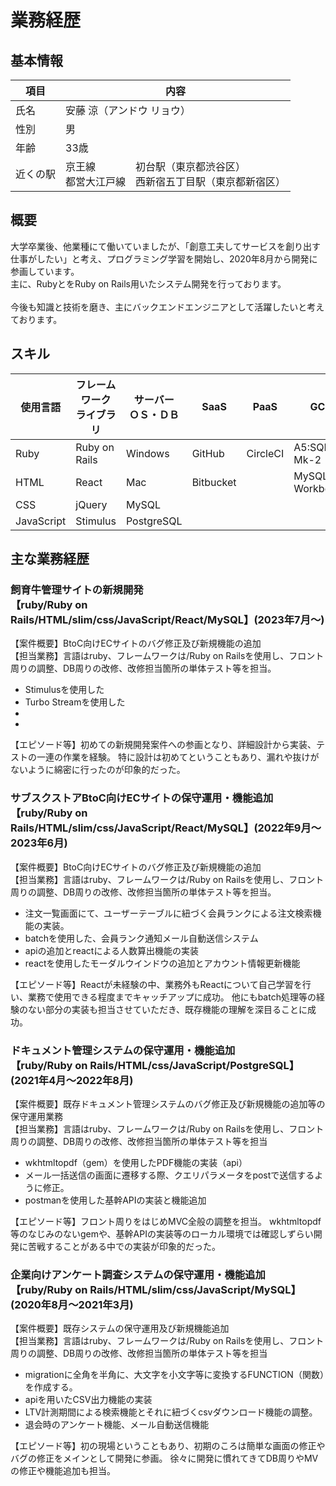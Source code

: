 # 業務経歴
## 基本情報
|項目|内容|
|----|----|
|氏名|安藤 涼（アンドウ リョウ）|
|性別|男|
|年齢|33歳|
|近くの駅|京王線　　　　初台駅（東京都渋谷区）<br>都営大江戸線　西新宿五丁目駅（東京都新宿区）|
## 概要
大学卒業後、他業種にて働いていましたが、「創意工夫してサービスを創り出す仕事がしたい」と考え、プログラミング学習を開始し、2020年8月から開発に参画しています。<br/>
主に、RubyとをRuby on Rails用いたシステム開発を行っております。<br/>																																																													
今後も知識と技術を磨き、主にバックエンドエンジニアとして活躍したいと考えております。

## スキル
|使用言語|フレームワーク<br>ライブラリ|サーバー<br>ＯＳ・ＤＢ|SaaS|PaaS|GCP|その他ツール|
|----|----|----|----|----|----|----|
|Ruby|Ruby on Rails|Windows|GitHub|CircleCI|A5:SQL Mk-2|Docker|
|HTML|React|Mac|Bitbucket||MySQL Workbench||
|CSS|jQuery|MySQL|||||
|JavaScript|Stimulus|PostgreSQL|||||

## 主な業務経歴

### 飼育牛管理サイトの新規開発<br>【ruby/Ruby on Rails/HTML/slim/css/JavaScript/React/MySQL】(2023年7月〜)
【案件概要】BtoC向けECサイトのバグ修正及び新規機能の追加<br>
【担当業務】言語はruby、フレームワークは/Ruby on Railsを使用し、フロント周りの調整、DB周りの改修、改修担当箇所の単体テスト等を担当。

- Stimulusを使用した
- Turbo Streamを使用した
-
-

【エピソード等】初めての新規開発案件への参画となり、詳細設計から実装、テストの一連の作業を経験。
特に設計は初めてということもあり、漏れや抜けがないように綿密に行ったのが印象的だった。

### サブスクストアBtoC向けECサイトの保守運用・機能追加<br>【ruby/Ruby on Rails/HTML/slim/css/JavaScript/React/MySQL】(2022年9月〜2023年6月)
【案件概要】BtoC向けECサイトのバグ修正及び新規機能の追加<br>
【担当業務】言語はruby、フレームワークは/Ruby on Railsを使用し、フロント周りの調整、DB周りの改修、改修担当箇所の単体テスト等を担当。
- 注文一覧画面にて、ユーザーテーブルに紐づく会員ランクによる注文検索機能の実装。
- batchを使用した、会員ランク通知メール自動送信システム
- apiの追加とreactによる人数算出機能の実装
- reactを使用したモーダルウインドウの追加とアカウント情報更新機能
  
【エピソード等】Reactが未経験の中、業務外もReactについて自己学習を行い、業務で使用できる程度までキャッチアップに成功。
他にもbatch処理等の経験のない部分の実装も担当させていただき、既存機能の理解を深目ることに成功。

### ドキュメント管理システムの保守運用・機能追加<br>【ruby/Ruby on Rails/HTML/css/JavaScript/PostgreSQL】(2021年4月〜2022年8月)
【案件概要】既存ドキュメント管理システムのバグ修正及び新規機能の追加等の保守運用業務<br>
【担当業務】言語はruby、フレームワークは/Ruby on Railsを使用し、フロント周りの調整、DB周りの改修、改修担当箇所の単体テスト等を担当
- wkhtmltopdf（gem）を使用したPDF機能の実装（api）
- メール一括送信の画面に遷移する際、クエリパラメータをpostで送信するように修正。
- postmanを使用した基幹APIの実装と機能追加
  
【エピソード等】フロント周りをはじめMVC全般の調整を担当。
wkhtmltopdf等のなじみのないgemや、基幹APIの実装等のローカル環境では確認しずらい開発に苦戦することがある中での実装が印象的だった。

### 企業向けアンケート調査システムの保守運用・機能追加<br>【ruby/Ruby on Rails/HTML/slim/css/JavaScript/MySQL】(2020年8月〜2021年3月)
【案件概要】既存システムの保守運用及び新規機能追加<br>
【担当業務】言語はruby、フレームワークは/Ruby on Railsを使用し、フロント周りの調整、DB周りの改修、改修担当箇所の単体テスト等を担当
- migrationに全角を半角に、大文字を小文字等に変換するFUNCTION（関数）を作成する。
- apiを用いたCSV出力機能の実装
- LTV計測期間による検索機能とそれに紐づくcsvダウンロード機能の調整。
- 退会時のアンケート機能、メール自動送信機能
  
【エピソード等】初の現場ということもあり、初期のころは簡単な画面の修正やバグの修正をメインとして開発に参画。
徐々に開発に慣れてきてDB周りやMVの修正や機能追加も担当。
